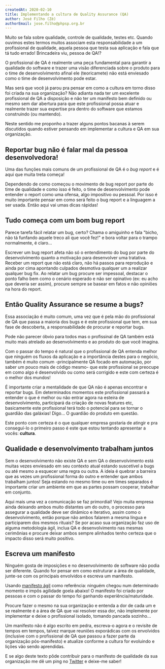 ```yaml
---
createdAt: 2020-02-10
title: Implementando a cultura de Quality Assurance (QA)
author: José Filho (Zé)
authorEmail: jose.filho@phpsp.org.br
---
```


Muito se fala sobre qualidade, controle de qualidade, testes etc. Quando ouvimos
estes termos muitos associam esta responsabilidade a um profissional de
qualidade, aquela pessoa que testa sua aplicação e fala que tá tudo errado!
Brincadeira viu, pessoa de QA!?

O profissional de QA é realmente uma peça fundamental para garantir a qualidade
do software e trazer uma visão diferenciada sobre o produto para o time de
desenvolvimento afinal ele (teoricamete) não está enviesado como o time de
desenvolvimento pode estar.

Mas será que você já parou pra pensar em como a cultura em torno disso foi
criada na sua organização? Não adianta nada ter um excelente profissional de QA
a disposição e não ter um manifesto bem definido ou mesmo sem dar abertura para
que este profissional possa atuar e realmente trazer sua expertise pra dentro do
software que estamos construindo (ou mantendo).

Neste sentido me proponho a trazer alguns pontos bacanas à serem discutidos
quando estiver pensando em implementar a cultura e QA em sua organização.

## Reportar bug não é falar mal da pessoa desenvolvedora!

Uma das funções mais comuns de um profissional de QA é o _bug report_ e é aqui
que muita treta começa!

Dependendo de como começou o movimento de bug report por parte do time de
qualidade e como isso é feito, o time de desenvolvimento pode entender o report
como uma ofensa, algo impositivo ou pessoal. Por isso é muito importante pensar
em como será feito o bug report e a linguagem a ser usada. Então aqui vai umas
dicas rápidas!

## Tudo começa com um bom bug report

Parece tarefa fácil relatar um bug, certo? Chama o amiguinho e fala "bicho, não
tá funfando aquele treco ali que você fez!" e bora voltar para o trampo
normalmente, é claro...

Escrever um bug report afeta não só o entendimento do bug por parte do
desenvolvimento quanto a motivação para desenvolver uma tratativa. Receber um
report que não está claro, não há passos para reprodução e ainda por cima
apontando culpados desmotiva qualquer um a realizar qualquer bug fix. Ao relatar
um bug procure ser impessoal, destacar o ponto falho bem como o cenário esperado
e não ser opinativo (ex: eu acho que deveria ser assim), procure sempre se
basear em fatos e não opiniões na hora do report.

## Então Quality Assurance se resume a bugs?

Essa associação é muito comum, uma vez que é pela mão do profissional de QA que
passa a maioria dos bugs e é este profissional que tem, em sua fase de
descoberta, a responsabilidade de procurar e reportar bugs.

Pode não parecer óbvio para todos mas o profissinal de QA também está muito mais
atrelado ao desenvolvimento e ao produto do que você imagina.

Com o passar do tempo é natural que o profissional de QA entenda melhor que
ninguém os fluxos da aplicação e a importância destes para o negócio, também é
muito comum -principalmente QA focado em automação, por saber um pouco mais de
código mesmo- que este profissional se preocupe em como algo é desenvolvido ou
como será corrigido e este com certeza é o melhor dos mundos!

É importante criar a mentalidade de que QA não é apenas encontrar e reportar
bugs. Em determinados momentos este profissional passará a entender o que é
melhor ou não entrar agora na esteira de desenvolvimento, participará da criação
de novas features etc, basicamente este profissional terá todo o potencial para
se tornar o guardião das galáxias! Digo... O guardião do produto em questão.

Este ponto com certeza é o que qualquer empresa gostaria de atingir e pra
conseguí-lo o primeiro passo é este que estou tentando apresentar a vocês:
**cultura**.

## Qualidade e desenvolvimento trabalham juntos

Sem o desenvolvimento não existe QA e sem QA o desenvolvimento está muitas vezes
enviesado em seu contexto atual estando suscetível a bugs ou até mesmo a
esquecer uma regra ou outra. A ideia é quebrar a barreira que as vezes um
profissional forma do outro e entender que ambos trabalham juntos! Seja estando
no mesmo time ou em times separados é importante criar um ambiente em que as
partes possam cooperar, trabalhar em conjunto.

Aqui mais uma vez a comunicação se faz primordial! Vejo muita empresa ainda
deixando ambos muito distantes um do outro, o processo para assegurar a
qualidade deve ser dinâmico e iterativo, assim como o desenvolvimento, então
porque não ambos falarem a mesma língua e participarem dos mesmos rituais? Se
por acaso sua organização faz uso de alguma metodologia ágil, inclua QA e
desenvolvimento nas mesmas cerimônias e procure deixar ambos sempre alinhados
tenho certeza que o impacto disso será muito positivo.

## Escreva um manifesto

Ninguém gosta de imposições e no desenvolvimento de software não podia ser
diferente. Quando for pensar em como estruturar a área de qualidade, junte-se
com os principais envolvidos e escreva um manifesto.

Usando [manifesto ágil](https://agilemanifesto.org/iso/ptbr/manifesto.html) como
referência: ninguém chegou num determinado momento e impôs agilidade goela
abaixo! O manifesto foi criado por pessoas e com o passar do tempo foi ganhando
experiência/maturidade.

Procure fazer o mesmo na sua organização e entenda a dor de cada um e se
realmente é a área de QA que vai resolver essa dor, não implemente por
implementar e deixe o profissional isolado, tomando pancada sozinho...

Um manifesto não é algo escrito em pedra, escreva-o agora e o revisite de tempos
em tempos, talvez marque reuniões exporádicas com os envolvidos (inclusive com o
profissional de QA que passou a fazer parte da organização pós-manifesto) e
atualize conforme a cultura for evoluindo e lições vão sendo aprendidas.

E se algo deste texto pôde contribuir para o manifesto de qualidade da sua
organização me dê um ping no [Twitter](https://twitter.com/jose_filho_dev) e
deixe-me saber!
